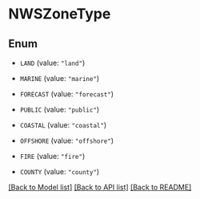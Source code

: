 # NWSZoneType

## Enum


* `LAND` (value: `"land"`)

* `MARINE` (value: `"marine"`)

* `FORECAST` (value: `"forecast"`)

* `PUBLIC` (value: `"public"`)

* `COASTAL` (value: `"coastal"`)

* `OFFSHORE` (value: `"offshore"`)

* `FIRE` (value: `"fire"`)

* `COUNTY` (value: `"county"`)


[[Back to Model list]](../README.md#documentation-for-models) [[Back to API list]](../README.md#documentation-for-api-endpoints) [[Back to README]](../README.md)


